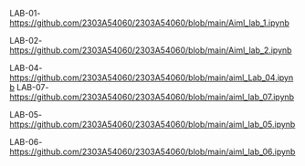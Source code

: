 LAB-01-https://github.com/2303A54060/2303A54060/blob/main/Aiml_lab_1.ipynb

LAB-02-https://github.com/2303A54060/2303A54060/blob/main/Aiml_lab_2.ipynb

LAB-04-https://github.com/2303A54060/2303A54060/blob/main/aiml_Lab_04.ipynb
LAB-07-https://github.com/2303A54060/2303A54060/blob/main/aiml_lab_07.ipynb

 LAB-05-https://github.com/2303A54060/2303A54060/blob/main/aiml_lab_05.ipynb

 LAB-06-https://github.com/2303A54060/2303A54060/blob/main/aiml_lab_06.ipynb
